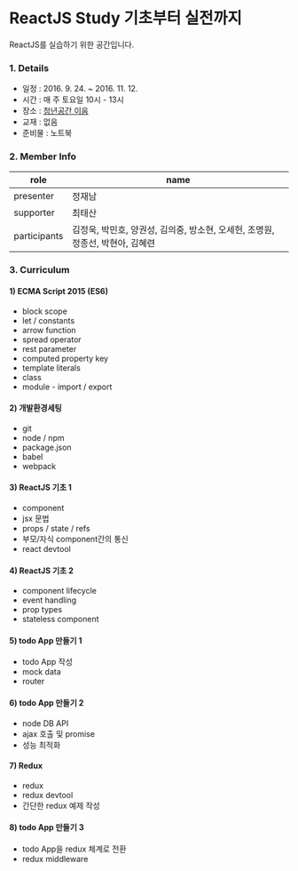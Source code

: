 # ReactJS Study 기초부터 실전까지

ReactJS를 실습하기 위한 공간입니다.


### 1. Details

- 일정 : 2016. 9. 24. ~ 2016. 11. 12.
- 시간 : 매 주 토요일 10시 - 13시
- 장소 : [청년공간 이음](http://i-eum.net/)
- 교재 : 없음
- 준비물 : 노트북


### 2. Member Info
role         | name
---          | ---
presenter    | 정재남
supporter    | 최태산
participants | 김정욱, 박민호, 양권성, 김의중, 방소현, 오세헌, 조명원, 정종선, 박현아, 김혜련


### 3. Curriculum

#### 1) ECMA Script 2015 (ES6)
- block scope
- let / constants
- arrow function
- spread operator
- rest parameter
- computed property key
- template literals
- class
- module - import / export

#### 2) 개발환경세팅
- git
- node / npm
- package.json
- babel
- webpack

#### 3) ReactJS 기초 1
- component
- jsx 문법
- props / state / refs
- 부모/자식 component간의 통신
- react devtool

#### 4) ReactJS 기초 2
- component lifecycle
- event handling
- prop types
- stateless component

#### 5) todo App 만들기 1
- todo App 작성
- mock data
- router

#### 6) todo App 만들기 2
- node DB API
- ajax 호출 및 promise
- 성능 최적화

#### 7) Redux
- redux
- redux devtool
- 간단한 redux 예제 작성

#### 8) todo App 만들기 3
- todo App을 redux 체계로 전환
- redux middleware
